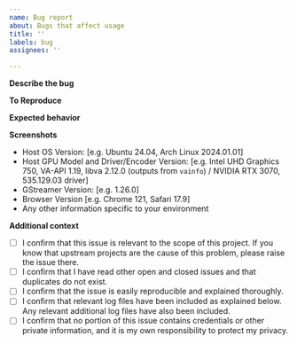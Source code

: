 ```yaml
---
name: Bug report
about: Bugs that affect usage
title: ''
labels: bug
assignees: ''

---
```


**Describe the bug**
<!--
A clear and concise description of what the bug is.
-->

**To Reproduce**
<!--
Steps to reproduce the behavior:
1. Go to '...'
2. Click on '....'
3. Scroll down to '....'
4. See error or issue
-->

**Expected behavior**
<!--
A clear and concise description of what you expected to happen.
-->

**Screenshots**
<!--
If applicable, add screenshots to help explain your problem.
-->

 - Host OS Version: [e.g. Ubuntu 24.04, Arch Linux 2024.01.01]
 - Host GPU Model and Driver/Encoder Version: [e.g. Intel UHD Graphics 750, VA-API 1.19, libva 2.12.0 (outputs from `vainfo`) / NVIDIA RTX 3070, 535.129.03 driver]
 - GStreamer Version: [e.g. 1.26.0]
 - Browser Version [e.g. Chrome 121, Safari 17.9]
 - Any other information specific to your environment

**Additional context**
<!--
Add any other context about the problem here.
-->

 - [ ] I confirm that this issue is relevant to the scope of this project. If you know that upstream projects are the cause of this problem, please raise the issue there.
 - [ ] I confirm that I have read other open and closed issues and that duplicates do not exist.
 - [ ] I confirm that the issue is easily reproducible and explained thoroughly.
 - [ ] I confirm that relevant log files have been included as explained below. Any relevant additional log files have also been included.
 - [ ] I confirm that no portion of this issue contains credentials or other private information, and it is my own responsibility to protect my privacy.

<!--
 - ALL BUGS: upload the output log from `selkies-gstreamer` regardless of whether the bug is caused by the web browser or the host. Read the error. If you are using `docker-*-desktop` container, upload all log files in `/tmp`.
 - If the issue relates to `ximagesrc` and therefore screen capture, upload the Xorg.*.log (such as `/var/log/Xorg.0.log` or `~/.local/share/xorg/Xorg.0.log`).
 - If the issue relates to `webrtcbin` or the web browser, upload contents (or the JSON dump) of `chrome://webrtc-internals` and check in the browser console (F12) to see if there are any errors or warnings. In the browser console, check that the codec is supported in the web browser with `console.log(RTCRtpReceiver.getCapabilities('video').codecs)` or `console.log(RTCRtpReceiver.getCapabilities('audio').codecs)` after putting in `allow pasting`.
 - Check your TURN server configuration and see if it is valid and connectable. In case the ISP throttles a certain protocol, try turning on TURN over TCP and/or TURN over TLS.
 - If the issue relates to encoders or color converters (which includes `videoconvert`/`cudaconvert`/`vapostproc`), explain your setup and driver installation as precisely as possible.
 - Add any other information as you wish.
-->
